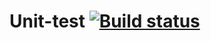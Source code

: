 # Unit-test [![Build status](https://ci.appveyor.com/api/projects/status/poyemw1lbeuxc8lv?svg=true)](https://ci.appveyor.com/project/Gortenzia/unit-test)

